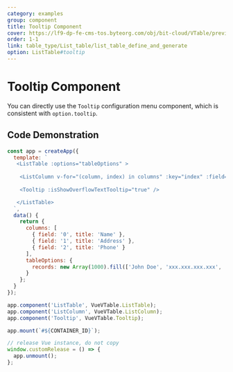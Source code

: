```yaml
---
category: examples
group: component
title: Tooltip Component
cover: https://lf9-dp-fe-cms-tos.byteorg.com/obj/bit-cloud/VTable/preview/vue-tooltip.png
order: 1-1
link: table_type/List_table/list_table_define_and_generate
option: ListTable#tooltip
---
```


# Tooltip Component

You can directly use the `Tooltip` configuration menu component, which is consistent with `option.tooltip`.

## Code Demonstration

```javascript livedemo template=vtable-vue
const app = createApp({
  template: `
   <ListTable :options="tableOptions" >
    
    <ListColumn v-for="(column, index) in columns" :key="index" :field="column.field" :title="column.title" />
    
    <Tooltip :isShowOverflowTextTooltip="true" />   

   </ListTable>
  `,
  data() {
    return {
      columns: [
        { field: '0', title: 'Name' },
        { field: '1', title: 'Address' },
        { field: '2', title: 'Phone' }
      ],
      tableOptions: {
        records: new Array(1000).fill(['John Doe', 'xxx.xxx.xxx.xxx', '12345678901'])
      }
    };
  }
});

app.component('ListTable', VueVTable.ListTable);
app.component('ListColumn', VueVTable.ListColumn);
app.component('Tooltip', VueVTable.Tooltip);

app.mount(`#${CONTAINER_ID}`);

// release Vue instance, do not copy
window.customRelease = () => {
  app.unmount();
};
```

